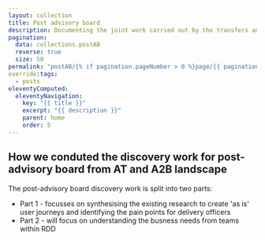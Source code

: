 ```yaml
---
layout: collection
title: Post advisory board
description: Documenting the joint work carried out by the transfers and conversion teams on post advisory board discovery.
pagination:
  data: collections.postAB
  reverse: true
  size: 50
permalink: "postAB/{% if pagination.pageNumber > 0 %}page/{{ pagination.pageNumber + 1 }}{% endif %}/"
override:tags:
  - posts
eleventyComputed:
  eleventyNavigation:
    key: "{{ title }}"
    excerpt: "{{ description }}"
    parent: home
    order: 5
---
```


## How we conduted the discovery work for post-advisory board from AT and A2B landscape

The post-advisory board discovery work is split into two parts:

* Part 1 - focusses on synthesising the existing research to create 'as is' user journeys and identifying the pain points for delivery officers
* Part 2 - will focus on understanding the busness needs from teams within RDD